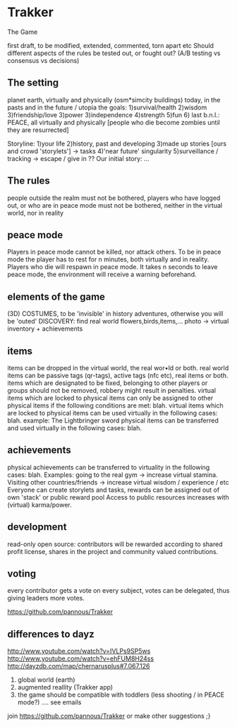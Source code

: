 Trakker
=======

The Game


first draft, to be modified, extended, commented, torn apart etc
Should different aspects of the rules be tested out, or fought out? (A/B testing vs consensus vs decisions)

The setting
-----------------
planet earth, virtually and physically (osm*simcity buildings)
today, in the pasts and in the future / utopia
the goals: 1)survival/health 2)wisdom 3)friendship/love 3)power 3)independence 4)strength 5)fun 6) last b.n.l.: PEACE,
all virtually and physically
[people who die become zombies until they are resurrected]

Storyline: 
1)your life 
2)history, past and developing 
3)made up stories [ours and crowd 'storylets'] -> tasks 
4)'near future' singularity
5)surveillance / tracking -> escape / give in ??
Our initial story: ...

The rules
--------------
people outside the realm must not be bothered,
players who have logged out, or who are in peace mode must not be bothered,
neither in the virtual world, nor in reality

peace mode
-----------------
Players in peace mode cannot be killed, nor attack others.
To be in peace mode the player has to rest for n minutes, both virtually and in reality.
Players who die will respawn in peace mode.
It takes n seconds to leave peace mode, the environment will receive a warning beforehand.

elements of the game
--------------------
(3D) COSTUMES, to be 'invisible' in history adventures, otherwise you will be 'outed'
DISCOVERY: find real world flowers,birds,items,... photo -> virtual inventory + achievements

items
--------
items can be dropped in the virtual world, the real wor•ld or both.
real world items can be passive tags (qr-tags), active tags (nfc etc), real items or both.
items which are designated to be fixed, belonging to other players or groups should not be removed, robbery might result in penalties.
virtual items which are locked to physical items can only be assigned to other physical items if the following conditions are met: blah.
virtual items which are locked to physical items can be used virtually in the following cases: blah. example: The Lightbringer sword
physical items can be transferred and used virtually in the following cases: blah. 

achievements
-------------------
physical achievements can be transferred to virtuality in the following cases: blah. 
Examples: going to the real gym -> increase virtual stamina. 
Visiting other countries/friends    -> increase virtual wisdom / experience / etc
Everyone can create storylets and tasks, rewards can be assigned out of own 'stack' or public reward pool
Access to public resources increases with (virtual) karma/power.

development
------------------
read-only open source:  contributors will be rewarded according to shared profit license, shares in the project and community valued contributions.

voting
---------
every contributor gets a vote on every subject, votes can be delegated, thus giving leaders more votes.

https://github.com/pannous/Trakker

differences to dayz
--------------------------
http://www.youtube.com/watch?v=IVLPs9SP5ws
http://www.youtube.com/watch?v=ehFUM8H24ss
http://dayzdb.com/map/chernarusplus#7.067.126
1) global world (earth)
2) augmented reallity (Trakker app)
3) the game should be compatible with toddlers (less shooting / in PEACE mode?) 
.... see emails

join https://github.com/pannous/Trakker or make other suggestions ;}

